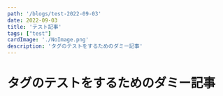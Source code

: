 ```yaml
---
path: '/blogs/test-2022-09-03'
date: 2022-09-03
title: 'テスト記事'
tags: ["test"]
cardImage: './NoImage.png'
description: 'タグのテストをするためのダミー記事'
---
```


# タグのテストをするためのダミー記事